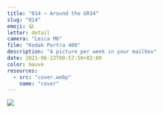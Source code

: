 ```yaml
---
title: "014 — Around the GR34"
slug: "014"
emoji: 😃
letter: detail
camera: "Leica M6"
film: "Kodak Portra 400"
description: "A picture per week in your mailbox"
date: 2021-06-22T00:57:50+02:00
color: mauve
resources:
  - src: "cover.webp"
    name: "cover"
---
```

![](cover)
